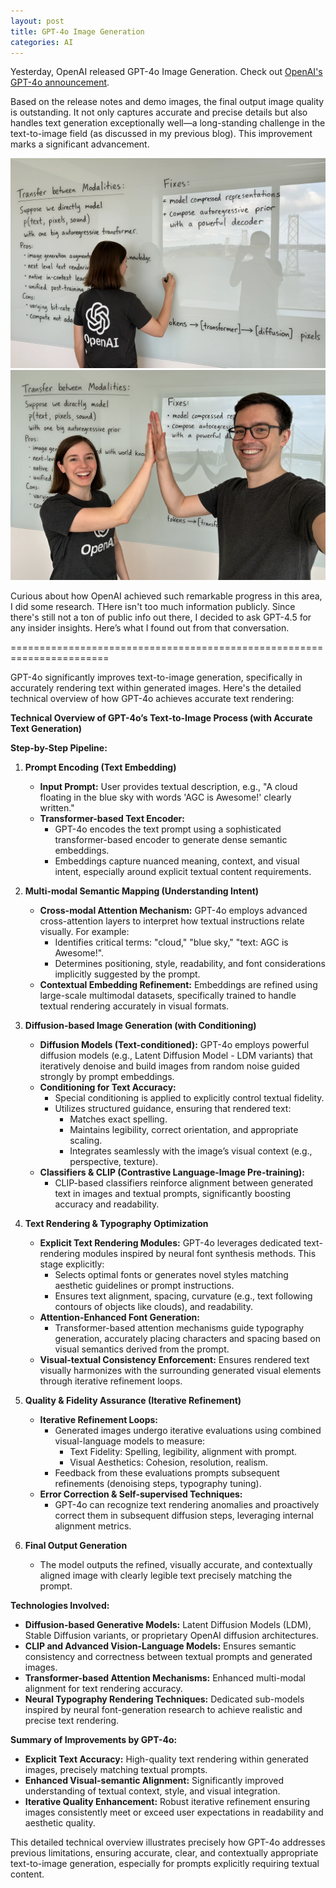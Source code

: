 ```yaml
---
layout: post
title: GPT-4o Image Generation
categories: AI
---
```


Yesterday, OpenAI released GPT-4o Image Generation. Check out [OpenAI's GPT-4o announcement](https://openai.com/index/introducing-4o-image-generation/).


Based on the release notes and demo images, the final output image quality is outstanding. It not only captures accurate and precise details but also handles text generation exceptionally well—a long-standing challenge in the text-to-image field (as discussed in my previous blog). This improvement marks a significant advancement.

![pic 1](/images/GPT-4o-Image-pic1.png "pic 1")
![pic 2](/images/GPT-4o-Image-pic2.png "pic 2")

Curious about how OpenAI achieved such remarkable progress in this area, I did some research. THere isn't too much information publicly. Since there's still not a ton of public info out there, I decided to ask GPT-4.5 for any insider insights. Here’s what I found out from that conversation.

=======================================================================

GPT-4o significantly improves text-to-image generation, specifically in accurately rendering text within generated images. Here's the detailed technical overview of how GPT-4o achieves accurate text rendering:

**Technical Overview of GPT-4o’s Text-to-Image Process (with Accurate Text Generation)**

**Step-by-Step Pipeline:**

1. **Prompt Encoding (Text Embedding)**
    * **Input Prompt:**
    User provides textual description, e.g., "A cloud floating in the blue sky with words 'AGC is Awesome!' clearly written."
    * **Transformer-based Text Encoder:**
        * GPT-4o encodes the text prompt using a sophisticated transformer-based encoder to generate dense semantic embeddings.
        * Embeddings capture nuanced meaning, context, and visual intent, especially around explicit textual content requirements.

2. **Multi-modal Semantic Mapping (Understanding Intent)**
    * **Cross-modal Attention Mechanism:**
    GPT-4o employs advanced cross-attention layers to interpret how textual instructions relate visually.
    For example:
        * Identifies critical terms: "cloud," "blue sky," "text: AGC is Awesome!".
        * Determines positioning, style, readability, and font considerations implicitly suggested by the prompt.
    * **Contextual Embedding Refinement:**
    Embeddings are refined using large-scale multimodal datasets, specifically trained to handle textual rendering accurately in visual formats.

3. **Diffusion-based Image Generation (with Conditioning)**
    * **Diffusion Models (Text-conditioned):**
    GPT-4o employs powerful diffusion models (e.g., Latent Diffusion Model - LDM variants) that iteratively denoise and build images from random noise guided strongly by prompt embeddings.
    * **Conditioning for Text Accuracy:**
        * Special conditioning is applied to explicitly control textual fidelity.
        * Utilizes structured guidance, ensuring that rendered text: 
            * Matches exact spelling.
            * Maintains legibility, correct orientation, and appropriate scaling.
            * Integrates seamlessly with the image’s visual context (e.g., perspective, texture).
    * **Classifiers & CLIP (Contrastive Language-Image Pre-training):**
        * CLIP-based classifiers reinforce alignment between generated text in images and textual prompts, significantly boosting accuracy and readability.

4. **Text Rendering & Typography Optimization**
    * **Explicit Text Rendering Modules:**
    GPT-4o leverages dedicated text-rendering modules inspired by neural font synthesis methods. This stage explicitly:
        * Selects optimal fonts or generates novel styles matching aesthetic guidelines or prompt instructions.
        * Ensures text alignment, spacing, curvature (e.g., text following contours of objects like clouds), and readability.
    * **Attention-Enhanced Font Generation:**
        * Transformer-based attention mechanisms guide typography generation, accurately placing characters and spacing based on visual semantics derived from the prompt.
    * **Visual-textual Consistency Enforcement:**
        Ensures rendered text visually harmonizes with the surrounding generated visual elements through iterative refinement loops.

5. **Quality & Fidelity Assurance (Iterative Refinement)**
    * **Iterative Refinement Loops:**
        * Generated images undergo iterative evaluations using combined visual-language models to measure: 
            * Text Fidelity: Spelling, legibility, alignment with prompt.
            * Visual Aesthetics: Cohesion, resolution, realism.
        * Feedback from these evaluations prompts subsequent refinements (denoising steps, typography tuning).
    * **Error Correction & Self-supervised Techniques:**
        * GPT-4o can recognize text rendering anomalies and proactively correct them in subsequent diffusion steps, leveraging internal alignment metrics.

6. **Final Output Generation**
    * The model outputs the refined, visually accurate, and contextually aligned image with clearly legible text precisely matching the prompt.

**Technologies Involved:**

  * **Diffusion-based Generative Models:** Latent Diffusion Models (LDM), Stable Diffusion variants, or proprietary OpenAI diffusion architectures.
  * **CLIP and Advanced Vision-Language Models:** Ensures semantic consistency and correctness between textual prompts and generated images.
  * **Transformer-based Attention Mechanisms:** Enhanced multi-modal alignment for text rendering accuracy.
  * **Neural Typography Rendering Techniques:** Dedicated sub-models inspired by neural font-generation research to achieve realistic and precise text rendering.

**Summary of Improvements by GPT-4o:**

  * **Explicit Text Accuracy:** High-quality text rendering within generated images, precisely matching textual prompts.
  * **Enhanced Visual-semantic Alignment:** Significantly improved understanding of textual context, style, and visual integration.
  * **Iterative Quality Enhancement:** Robust iterative refinement ensuring images consistently meet or exceed user expectations in readability and aesthetic quality.

This detailed technical overview illustrates precisely how GPT-4o addresses previous limitations, ensuring accurate, clear, and contextually appropriate text-to-image generation, especially for prompts explicitly requiring textual content.
